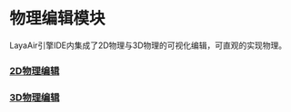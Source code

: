 # 物理编辑模块

LayaAir引擎IDE内集成了2D物理与3D物理的可视化编辑，可直观的实现物理。



### [2D物理编辑](./physics2D/readme.md)

### [3D物理编辑](./physics3D/readme.md)

